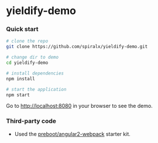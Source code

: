 # yieldify-demo


### Quick start

```bash
# clone the repo
git clone https://github.com/spiralx/yieldify-demo.git

# change dir to demo
cd yieldify-demo

# install dependencies
npm install

# start the application
npm start
```

Go to [http://localhost:8080]() in your browser to see the demo.

### Third-party code

* Used the [preboot/angular2-webpack](https://github.com/preboot/angular2-webpack.git) starter kit.

